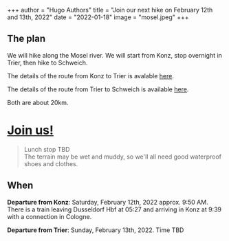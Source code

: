 +++
author = "Hugo Authors"
title = "Join our next hike on February 12th and 13th, 2022"
date = "2022-01-18"
image = "mosel.jpeg"
+++

## The plan
We will hike along the Mosel river. We will start from Konz, stop overnight in Trier, then hike to Schweich.

The details of the route from Konz to Trier is avalable [here](https://www.visitmosel.de/tour/moselsteig-etappe-04-konz-trier).

The details of the route from Trier to Schweich is available [here](https://www.visitmosel.de/tour/moselsteig-etappe-05-trier-schweich).

Both are about 20km.

# [Join us!](/join-us/)

> Lunch stop TBD   
> The terrain may be wet and muddy, so we'll all need good waterproof shoes and clothes.
  
## When
**Departure from Konz**: Saturday, February 12th, 2022 approx. 9:50 AM. There is a train leaving Dusseldorf Hbf at 05:27 and arriving in Konz at 9:39 with a connection in Cologne.  

**Departure from Trier**: Sunday, February 13th, 2022. Time TBD  
